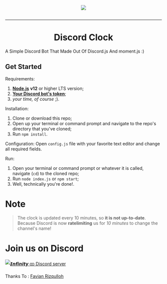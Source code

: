 <div align="center">
    <img src="https://cdn.discordapp.com/attachments/617350409484501012/756437889268580412/unknown.png"><br><br>

---

# Discord Clock

</div>

A Simple Discord Bot That Made Out Of Discord.js And moment.js :)


## Get Started
Requirements:
1. [**Node.js**](https://nodejs.org/en/) **v12** or higher LTS version;
2. [**Your Discord bot's token**](https://discordapp.com/developers/applications/);
3. _your time, of course_ ;).

Installation:
1. Clone or download this repo;
2. Open up your terminal or command prompt and navigate to the repo's directory that you've cloned;
3. Run `npm install`.

Configuration:
Open `config.js` file with your favorite text editor and change all required fields.

Run:
1. Open your terminal or command prompt or whatever it is called, navigate (`cd`) to the cloned repo;
2. Run `node index.js` or `npm start`;
3. Well, technically you're done!.

# Note
> The clock is updated every 10 minutes, so **it is not up-to-date**. Because Discord is now __ratelimiting__ us for _10 minutes_ to change the channel's name! 

# Join us on Discord
[![ 𝙄𝙣𝙛𝙞𝙣𝙞𝙩𝙮 ထ Discord server](https://cdn.discordapp.com/attachments/742055796292059166/754659173706235904/YnAv.gif)](https://discord.gg/ZqNzHUp)


Thanks To : [Favian Rizqulloh](https://github.com/favianrizqulloh)
